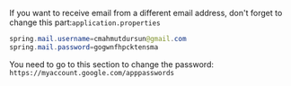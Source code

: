If you want to receive email from a different email address, don't forget to change this part:`application.properties`


```java
spring.mail.username=cmahmutdursun@gmail.com
spring.mail.password=gogwnfhpcktensma
```
You need to go to this section to change the password: `https://myaccount.google.com/apppasswords`

